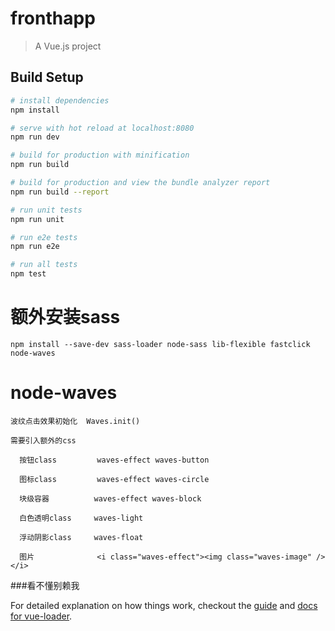 # fronthapp

> A Vue.js project

## Build Setup

``` bash
# install dependencies
npm install

# serve with hot reload at localhost:8080
npm run dev

# build for production with minification
npm run build

# build for production and view the bundle analyzer report
npm run build --report

# run unit tests
npm run unit

# run e2e tests
npm run e2e

# run all tests
npm test

```
# 额外安装sass
```
npm install --save-dev sass-loader node-sass lib-flexible fastclick node-waves
```

# node-waves
```
波纹点击效果初始化  Waves.init()

需要引入额外的css

  按钮class         waves-effect waves-button

  图标class         waves-effect waves-circle

  块级容器          waves-effect waves-block

  白色透明class     waves-light

  浮动阴影class     waves-float

  图片              <i class="waves-effect"><img class="waves-image" /></i>
```
###看不懂别赖我


For detailed explanation on how things work, checkout the [guide](http://vuejs-templates.github.io/webpack/) and [docs for vue-loader](http://vuejs.github.io/vue-loader).
